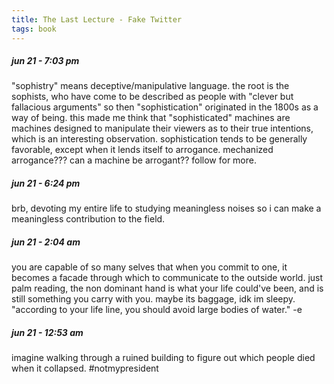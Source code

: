 ```yaml
---
title: The Last Lecture - Fake Twitter
tags: book
---
```

##### jun 21 - 7:03 pm
"sophistry" means deceptive/manipulative language. the root is the sophists, who have come to be described as people with "clever but fallacious arguments" so then "sophistication" originated in the 1800s as a way of being. this made me think that "sophisticated" machines are machines designed to manipulate their viewers as to their true intentions, which is an interesting observation. sophistication tends to be generally favorable, except when it lends itself to arrogance. mechanized arrogance??? can a machine be arrogant?? follow for more.

##### jun 21 - 6:24 pm
brb, devoting my entire life to studying meaningless noises so i can make a meaningless contribution to the field.

##### jun 21 - 2:04 am
you are capable of so many selves that when you commit to one, it becomes a facade through which to communicate to the outside world. just palm reading, the non dominant hand is what your life could've been, and is still something you carry with you. maybe its baggage, idk im sleepy. "according to your life line, you should avoid large bodies of water." -e

##### jun 21 - 12:53 am
imagine walking through a ruined building to figure out which people died when it collapsed. #notmypresident
